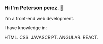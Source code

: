 ### Hi I'm Peterson perez. 👋

I'm a front-end web development.

I have knowledge in:

HTML.
CSS.
JAVASCRIPT.
ANGULAR.
REACT.
